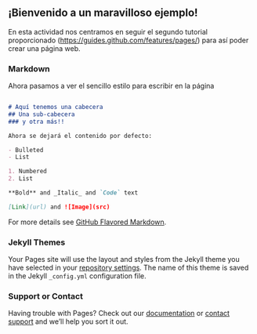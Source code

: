 ## ¡Bienvenido a un maravilloso ejemplo!

En esta actividad nos centramos en seguir el segundo tutorial proporcionado (https://guides.github.com/features/pages/) para así poder crear una página web.

### Markdown

Ahora pasamos a ver el sencillo estilo para escribir en la página 

```markdown

# Aquí tenemos una cabecera
## Una sub-cabecera
### y otra más!!

Ahora se dejará el contenido por defecto:

- Bulleted
- List

1. Numbered
2. List

**Bold** and _Italic_ and `Code` text

[Link](url) and ![Image](src)
```

For more details see [GitHub Flavored Markdown](https://guides.github.com/features/mastering-markdown/).

### Jekyll Themes

Your Pages site will use the layout and styles from the Jekyll theme you have selected in your [repository settings](https://github.com/JoseAntonioPS/JoseAntonioPS.github.io/settings). The name of this theme is saved in the Jekyll `_config.yml` configuration file.

### Support or Contact

Having trouble with Pages? Check out our [documentation](https://help.github.com/categories/github-pages-basics/) or [contact support](https://github.com/contact) and we’ll help you sort it out.
